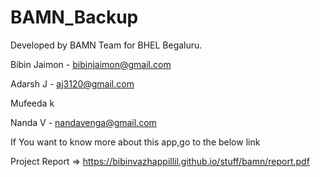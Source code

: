 # BAMN_Backup
Developed by BAMN Team for BHEL Begaluru.

Bibin Jaimon - bibinjaimon@gmail.com

Adarsh J     - aj3120@gmail.com

Mufeeda k

Nanda V      - nandavenga@gmail.com

If You want to know more about this app,go to the below link

Project Report => https://bibinvazhappillil.github.io/stuff/bamn/report.pdf
